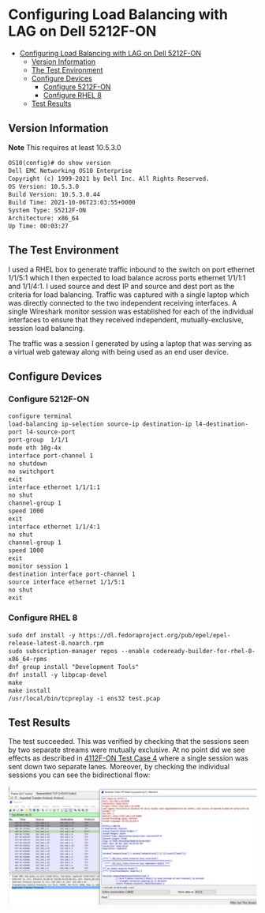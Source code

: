 # Configuring Load Balancing with LAG on Dell 5212F-ON

- [Configuring Load Balancing with LAG on Dell 5212F-ON](#configuring-load-balancing-with-lag-on-dell-5212f-on)
  - [Version Information](#version-information)
  - [The Test Environment](#the-test-environment)
  - [Configure Devices](#configure-devices)
    - [Configure 5212F-ON](#configure-5212f-on)
    - [Configure RHEL 8](#configure-rhel-8)
  - [Test Results](#test-results)

## Version Information

**Note** This requires at least 10.5.3.0

```
OS10(config)# do show version
Dell EMC Networking OS10 Enterprise
Copyright (c) 1999-2021 by Dell Inc. All Rights Reserved.
OS Version: 10.5.3.0
Build Version: 10.5.3.0.44
Build Time: 2021-10-06T23:03:55+0000
System Type: S5212F-ON
Architecture: x86_64
Up Time: 00:03:27
```

## The Test Environment

I used a RHEL box to generate traffic inbound to the switch on port ethernet 1/1/5:1 which I then expected to load balance across ports ethernet 1/1/1:1 and 1/1/4:1. I used source and dest IP and source and dest port as the criteria for load balancing. Traffic was captured with a single laptop which was directly connected to the two independent receiving interfaces. A single Wireshark monitor session was established for each of the individual interfaces to ensure that they received independent, mutually-exclusive, session load balancing.

The traffic was a session I generated by using a laptop that was serving as a virtual web gateway along with being used as an end user device.

## Configure Devices

### Configure 5212F-ON

```
configure terminal
load-balancing ip-selection source-ip destination-ip l4-destination-port l4-source-port
port-group  1/1/1
mode eth 10g-4x
interface port-channel 1
no shutdown
no switchport
exit
interface ethernet 1/1/1:1
no shut
channel-group 1
speed 1000
exit
interface ethernet 1/1/4:1
no shut
channel-group 1
speed 1000
exit
monitor session 1
destination interface port-channel 1
source interface ethernet 1/1/5:1
no shut
exit
```

### Configure RHEL 8

```
sudo dnf install -y https://dl.fedoraproject.org/pub/epel/epel-release-latest-8.noarch.rpm
sudo subscription-manager repos --enable codeready-builder-for-rhel-8-x86_64-rpms
dnf group install "Development Tools"
dnf install -y libpcap-devel
make
make install
/usr/local/bin/tcpreplay -i ens32 test.pcap
```

## Test Results

The test succeeded. This was verified by checking that the sessions seen by two separate streams were mutually exclusive. At no point did we see effects as described in [4112F-ON Test Case 4](../4112F-ON/OS10/Test%20Case%204/README.md) where a single session was sent down two separate lanes. Moreover, by checking the individual sessions you can see the bidirectional flow:

![](images/2021-12-08-15-31-19.png)